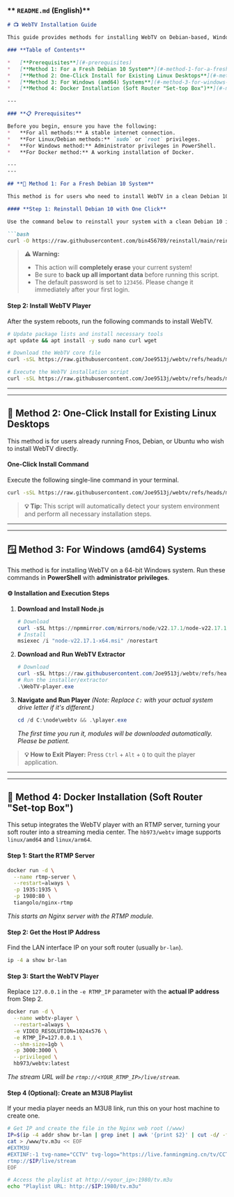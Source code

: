 
### ** `README.md` (English)**

```markdown
# 📺 WebTV Installation Guide

This guide provides methods for installing WebTV on Debian-based, Windows, and Docker systems.

### **Table of Contents**

*   [**Prerequisites**](#-prerequisites)
*   [**Method 1: For a Fresh Debian 10 System**](#-method-1-for-a-fresh-debian-10-system)
*   [**Method 2: One-Click Install for Existing Linux Desktops**](#-method-2-one-click-install-for-existing-linux-desktops)
*   [**Method 3: For Windows (amd64) Systems**](#-method-3-for-windows-amd64-systems)
*   [**Method 4: Docker Installation (Soft Router "Set-top Box")**](#-method-4-docker-installation-soft-router-set-top-box)

---

### **📋 Prerequisites**

Before you begin, ensure you have the following:
*   **For all methods:** A stable internet connection.
*   **For Linux/Debian methods:** `sudo` or `root` privileges.
*   **For Windows method:** Administrator privileges in PowerShell.
*   **For Docker method:** A working installation of Docker.

---
---

## **🐧 Method 1: For a Fresh Debian 10 System**

This method is for users who need to install WebTV in a clean Debian 10 environment.

#### **Step 1: Reinstall Debian 10 with One Click**

Use the command below to reinstall your system with a clean Debian 10 image.

```bash
curl -O https://raw.githubusercontent.com/bin456789/reinstall/main/reinstall.sh && bash reinstall.sh debian 10 --password 123456 --ci && reboot
```

> **⚠️ Warning:**
> *   This action will **completely erase** your current system!
> *   Be sure to **back up all important data** before running this script.
> *   The default password is set to `123456`. Please change it immediately after your first login.

#### **Step 2: Install WebTV Player**

After the system reboots, run the following commands to install WebTV.

```bash
# Update package lists and install necessary tools
apt update && apt install -y sudo nano curl wget

# Download the WebTV core file
curl -sSL https://raw.githubusercontent.com/Joe9513j/webtv/refs/heads/main/webtv-min.zip -o webtv-min.zip

# Execute the WebTV installation script
curl -sSL https://raw.githubusercontent.com/Joe9513j/webtv/refs/heads/main/setup-debian-webtv-only.sh | bash
```
---
---

## **🚀 Method 2: One-Click Install for Existing Linux Desktops**

This method is for users already running Fnos, Debian, or Ubuntu who wish to install WebTV directly.

#### **One-Click Install Command**

Execute the following single-line command in your terminal.

```bash
curl -sSL https://raw.githubusercontent.com/Joe9513j/webtv/refs/heads/main/install-webtv-fnos | bash
```

> **💡 Tip:**
> This script will automatically detect your system environment and perform all necessary installation steps.

---
---

## **🪟 Method 3: For Windows (amd64) Systems**

This method is for installing WebTV on a 64-bit Windows system. Run these commands in **PowerShell** with **administrator privileges**.

#### **⚙️ Installation and Execution Steps**

1.  **Download and Install Node.js**
    ```powershell
    # Download
    curl -sSL https://npmmirror.com/mirrors/node/v22.17.1/node-v22.17.1-x64.msi -o node-v22.17.1-x64.msi
    # Install
    msiexec /i "node-v22.17.1-x64.msi" /norestart
    ```

2.  **Download and Run WebTV Extractor**
    ```powershell
    # Download
    curl -sSL https://raw.githubusercontent.com/Joe9513j/webtv/refs/heads/main/WebTV-player.exe -o WebTV-player.exe
    # Run the installer/extractor
    .\WebTV-player.exe
    ```

3.  **Navigate and Run Player**
    *(Note: Replace `C:` with your actual system drive letter if it's different.)*
    ```powershell
    cd /d C:\node\webtv && .\player.exe
    ```
    *The first time you run it, modules will be downloaded automatically. Please be patient.*

> **💡 How to Exit Player:**
> Press `Ctrl` + `Alt` + `Q` to quit the player application.

---
---

## **🐳 Method 4: Docker Installation (Soft Router "Set-top Box")**

This setup integrates the WebTV player with an RTMP server, turning your soft router into a streaming media center. The `hb973/webtv` image supports `linux/amd64` and `linux/arm64`.

#### **Step 1: Start the RTMP Server**

```bash
docker run -d \
  --name rtmp-server \
  --restart=always \
  -p 1935:1935 \
  -p 1980:80 \
  tiangolo/nginx-rtmp
```
*This starts an Nginx server with the RTMP module.*

#### **Step 2: Get the Host IP Address**

Find the LAN interface IP on your soft router (usually `br-lan`).

```bash
ip -4 a show br-lan
```

#### **Step 3: Start the WebTV Player**

Replace `127.0.0.1` in the `-e RTMP_IP` parameter with the **actual IP address** from Step 2.

```bash
docker run -d \
  --name webtv-player \
  --restart=always \
  -e VIDEO_RESOLUTION=1024x576 \
  -e RTMP_IP=127.0.0.1 \
  --shm-size=1gb \
  -p 3000:3000 \
  --privileged \
  hb973/webtv:latest
```
*The stream URL will be `rtmp://<YOUR_RTMP_IP>/live/stream`.*

#### **Step 4 (Optional): Create an M3U8 Playlist**

If your media player needs an M3U8 link, run this on your host machine to create one.

```bash
# Get IP and create the file in the Nginx web root (/www)
IP=$(ip -4 addr show br-lan | grep inet | awk '{print $2}' | cut -d/ -f1)
cat > /www/tv.m3u << EOF
#EXTM3U
#EXTINF:-1 tvg-name="CCTV" tvg-logo="https://live.fanmingming.cn/tv/CCTV6.png" group-title="webTV",CCTV
rtmp://$IP/live/stream
EOF

# Access the playlist at http://<your_ip>:1980/tv.m3u
echo "Playlist URL: http://$IP:1980/tv.m3u"
```
```


